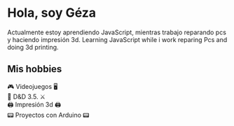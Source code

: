# Hola, soy Géza
Actualmente estoy aprendiendo JavaScript, mientras trabajo reparando pcs y haciendo impresión 3d. 
Learning JavaScript while i work reparing Pcs and doing 3d printing.
## Mis hobbies
 :video_game: Videojuegos :desktop_computer:<br>
 :game_die: D&D 3.5. :crossed_swords:<br>
 :printer: Impresión 3d :printer:<br>
 :pager: Proyectos con Arduino :pager:<br>



<!--




- 🔭 I’m currently working on ...
- 🌱 I’m currently learning ...
- 👯 I’m looking to collaborate on ...
- 🤔 I’m looking for help with ...
- 💬 Ask me about ...
- 📫 How to reach me: ...
- 😄 Pronouns: ...
- ⚡ Fun fact: ...
-->
